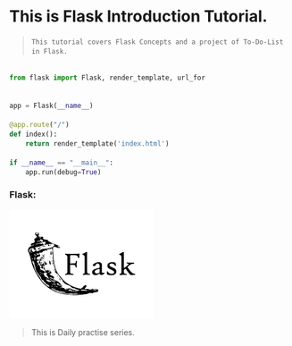 # This is Flask Introduction Tutorial.



> `This tutorial covers Flask Concepts and a project of To-Do-List in Flask.`

``` Python

from flask import Flask, render_template, url_for


app = Flask(__name__)

@app.route("/")
def index():
    return render_template('index.html')
    
if __name__ == "__main__":
    app.run(debug=True)

```

### Flask:
![Python logo](./download.png)


> This is Daily practise series.

